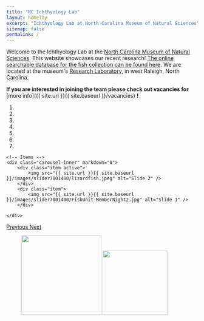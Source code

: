 ```yaml
---
title: "NC Ichthyology Lab"
layout: homelay
excerpt: "Ichthyology Lab at North Carolina Museum of Natural Sciences"
sitemap: false
permalink: /
---
```


Welcome to the Ichthyology Lab at the [North Carolina Museum of Natural Sciences](http://www.naturalsciences.org). This website showcases our recent research! [The online searchable database for the fish collection can be found here](https://collections.naturalsciences.org/search/ichthyology). We are located at the museum's [Research Laboratory](https://naturalsciences.org/research-collections/laboratories/research-lab), in west Raleigh, North Carolina. 

 **If you are interested in joining the team please check out vacancies for** [more info]({{ site.url }}{{ site.baseurl }}/vacancies) **!**



<div markdown="0" id="carousel" class="carousel slide" data-ride="carousel" data-interval="4000" data-pause="hover" >
    <!-- Menu -->
    <ol class="carousel-indicators">
        <li data-target="#carousel" data-slide-to="0" class="active"></li>
        <li data-target="#carousel" data-slide-to="1"></li>
        <li data-target="#carousel" data-slide-to="2"></li>
        <li data-target="#carousel" data-slide-to="3"></li>
        <li data-target="#carousel" data-slide-to="4"></li>
        <li data-target="#carousel" data-slide-to="5"></li>
        <li data-target="#carousel" data-slide-to="6"></li>
    </ol>

    <!-- Items -->
    <div class="carousel-inner" markdown="0">
        <div class="item active">
            <img src="{{ site.url }}{{ site.baseurl }}/images/slider7001400/lizardfish.jpeg" alt="Slide 2" />
        </div>
        <div class="item">
            <img src="{{ site.url }}{{ site.baseurl }}/images/slider7001400/FishUnit-MemberNight2.jpg" alt="Slide 1" />
        </div>

    </div>
  <a class="left carousel-control" href="#carousel" role="button" data-slide="prev">
    <span class="glyphicon glyphicon-chevron-left" aria-hidden="true"></span>
    <span class="sr-only">Previous</span>
  </a>
  <a class="right carousel-control" href="#carousel" role="button" data-slide="next">
    <span class="glyphicon glyphicon-chevron-right" aria-hidden="true"></span>
    <span class="sr-only">Next</span>
  </a>
</div>


<figure class="fourth">
  <img src="{{ site.url }}{{ site.baseurl }}/images/logopic/Logo_NCMNS.jpg" style="width: 210px">
  <img src="{{ site.url }}{{ site.baseurl }}/images/logopic/ncsu.jpg" style="width: 170px">
</figure>

